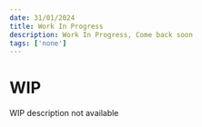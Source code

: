 ```yaml
---
date: 31/01/2024
title: Work In Progress
description: Work In Progress, Come back soon
tags: ['none']
---
```

# WIP
WIP description not available